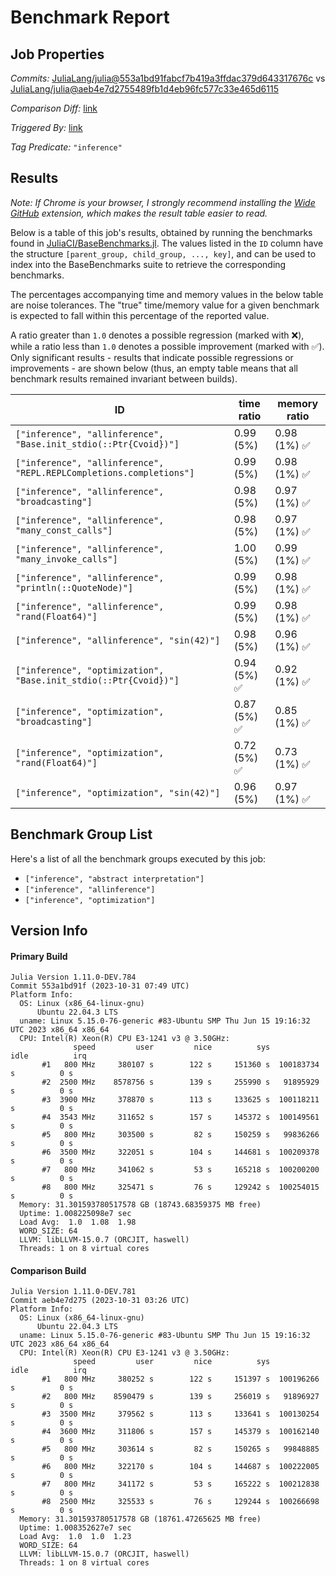 # Benchmark Report

## Job Properties

*Commits:* [JuliaLang/julia@553a1bd91fabcf7b419a3ffdac379d643317676c](https://github.com/JuliaLang/julia/commit/553a1bd91fabcf7b419a3ffdac379d643317676c) vs [JuliaLang/julia@aeb4e7d2755489fb1d4eb96fc577c33e465d6115](https://github.com/JuliaLang/julia/commit/aeb4e7d2755489fb1d4eb96fc577c33e465d6115)

*Comparison Diff:* [link](https://github.com/JuliaLang/julia/compare/aeb4e7d2755489fb1d4eb96fc577c33e465d6115..553a1bd91fabcf7b419a3ffdac379d643317676c)

*Triggered By:* [link](https://github.com/JuliaLang/julia/pull/51934#issuecomment-1786679720)

*Tag Predicate:* `"inference"`

## Results

*Note: If Chrome is your browser, I strongly recommend installing the [Wide GitHub](https://chrome.google.com/webstore/detail/wide-github/kaalofacklcidaampbokdplbklpeldpj?hl=en)
extension, which makes the result table easier to read.*

Below is a table of this job's results, obtained by running the benchmarks found in
[JuliaCI/BaseBenchmarks.jl](https://github.com/JuliaCI/BaseBenchmarks.jl). The values
listed in the `ID` column have the structure `[parent_group, child_group, ..., key]`,
and can be used to index into the BaseBenchmarks suite to retrieve the corresponding
benchmarks.

The percentages accompanying time and memory values in the below table are noise tolerances. The "true"
time/memory value for a given benchmark is expected to fall within this percentage of the reported value.

A ratio greater than `1.0` denotes a possible regression (marked with :x:), while a ratio less
than `1.0` denotes a possible improvement (marked with :white_check_mark:). Only significant results - results
that indicate possible regressions or improvements - are shown below (thus, an empty table means that all
benchmark results remained invariant between builds).

| ID | time ratio | memory ratio |
|----|------------|--------------|
| `["inference", "allinference", "Base.init_stdio(::Ptr{Cvoid})"]` | 0.99 (5%)  | 0.98 (1%) :white_check_mark: |
| `["inference", "allinference", "REPL.REPLCompletions.completions"]` | 0.99 (5%)  | 0.98 (1%) :white_check_mark: |
| `["inference", "allinference", "broadcasting"]` | 0.98 (5%)  | 0.97 (1%) :white_check_mark: |
| `["inference", "allinference", "many_const_calls"]` | 0.98 (5%)  | 0.97 (1%) :white_check_mark: |
| `["inference", "allinference", "many_invoke_calls"]` | 1.00 (5%)  | 0.99 (1%) :white_check_mark: |
| `["inference", "allinference", "println(::QuoteNode)"]` | 0.99 (5%)  | 0.98 (1%) :white_check_mark: |
| `["inference", "allinference", "rand(Float64)"]` | 0.99 (5%)  | 0.98 (1%) :white_check_mark: |
| `["inference", "allinference", "sin(42)"]` | 0.98 (5%)  | 0.96 (1%) :white_check_mark: |
| `["inference", "optimization", "Base.init_stdio(::Ptr{Cvoid})"]` | 0.94 (5%) :white_check_mark: | 0.92 (1%) :white_check_mark: |
| `["inference", "optimization", "broadcasting"]` | 0.87 (5%) :white_check_mark: | 0.85 (1%) :white_check_mark: |
| `["inference", "optimization", "rand(Float64)"]` | 0.72 (5%) :white_check_mark: | 0.73 (1%) :white_check_mark: |
| `["inference", "optimization", "sin(42)"]` | 0.96 (5%)  | 0.97 (1%) :white_check_mark: |

## Benchmark Group List

Here's a list of all the benchmark groups executed by this job:

- `["inference", "abstract interpretation"]`
- `["inference", "allinference"]`
- `["inference", "optimization"]`

## Version Info

#### Primary Build

```
Julia Version 1.11.0-DEV.784
Commit 553a1bd91f (2023-10-31 07:49 UTC)
Platform Info:
  OS: Linux (x86_64-linux-gnu)
      Ubuntu 22.04.3 LTS
  uname: Linux 5.15.0-76-generic #83-Ubuntu SMP Thu Jun 15 19:16:32 UTC 2023 x86_64 x86_64
  CPU: Intel(R) Xeon(R) CPU E3-1241 v3 @ 3.50GHz: 
              speed         user         nice          sys         idle          irq
       #1   800 MHz     380107 s        122 s     151360 s  100183734 s          0 s
       #2  2500 MHz    8578756 s        139 s     255990 s   91895929 s          0 s
       #3  3900 MHz     378870 s        113 s     133625 s  100118211 s          0 s
       #4  3543 MHz     311652 s        157 s     145372 s  100149561 s          0 s
       #5   800 MHz     303500 s         82 s     150259 s   99836266 s          0 s
       #6  3500 MHz     322051 s        104 s     144681 s  100209378 s          0 s
       #7   800 MHz     341062 s         53 s     165218 s  100200200 s          0 s
       #8   800 MHz     325471 s         76 s     129242 s  100254015 s          0 s
  Memory: 31.301593780517578 GB (18743.68359375 MB free)
  Uptime: 1.008225098e7 sec
  Load Avg:  1.0  1.08  1.98
  WORD_SIZE: 64
  LLVM: libLLVM-15.0.7 (ORCJIT, haswell)
  Threads: 1 on 8 virtual cores

```

#### Comparison Build

```
Julia Version 1.11.0-DEV.781
Commit aeb4e7d275 (2023-10-31 03:26 UTC)
Platform Info:
  OS: Linux (x86_64-linux-gnu)
      Ubuntu 22.04.3 LTS
  uname: Linux 5.15.0-76-generic #83-Ubuntu SMP Thu Jun 15 19:16:32 UTC 2023 x86_64 x86_64
  CPU: Intel(R) Xeon(R) CPU E3-1241 v3 @ 3.50GHz: 
              speed         user         nice          sys         idle          irq
       #1   800 MHz     380252 s        122 s     151397 s  100196266 s          0 s
       #2   800 MHz    8590479 s        139 s     256019 s   91896927 s          0 s
       #3  3500 MHz     379562 s        113 s     133641 s  100130254 s          0 s
       #4  3600 MHz     311806 s        157 s     145379 s  100162140 s          0 s
       #5   800 MHz     303614 s         82 s     150265 s   99848885 s          0 s
       #6   800 MHz     322170 s        104 s     144687 s  100222005 s          0 s
       #7   800 MHz     341172 s         53 s     165222 s  100212838 s          0 s
       #8  2500 MHz     325533 s         76 s     129244 s  100266698 s          0 s
  Memory: 31.301593780517578 GB (18761.47265625 MB free)
  Uptime: 1.008352627e7 sec
  Load Avg:  1.0  1.0  1.23
  WORD_SIZE: 64
  LLVM: libLLVM-15.0.7 (ORCJIT, haswell)
  Threads: 1 on 8 virtual cores

```
